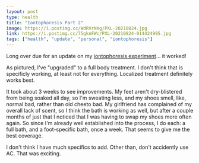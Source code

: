 ```yaml
---
layout: post
type: health
title: "Iontophoresis Part 2"
image: https://i.postimg.cc/WdRVrNXg/PXL-20210824.jpg
link: https://i.postimg.cc/75gknFWc/PXL-20210824-014424995.jpg
tags: ["health", "update", "personal", "iontophoresis"]
---
```


Long over due for an update on my [iontophoresis experiment](https://saturdayxiii.github.io/2021/05/19/iontophoresis/)... it worked!

As pictured, I've "upgraded" to a full body treatment.  I don't think that is specificly working, at least not for everything.  Localized treatment definitely works best.

It took about 3 weeks to see improvements.  My feet aren't dry-blistered from being soaked all day, so I'm sweating less, and my shoes smell, like, normal bad, rather than old cheeto bad.  My girlfriend has complained of my overall lack of scent, so I think the bath is working as well, but after a couple months of just that I noticed that I was having to swap my shoes more often again.  So since I'm already well established into the process, I do each: a full bath, and a foot-specific bath, once a week.  That seems to give me the best coverage.

I don't think I have much specifics to add.  Other than, don't accidently use AC.  That was exciting.

